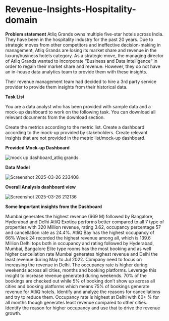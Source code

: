# Revenue-Insights-Hospitality-domain
**Problem statement**
Atliq Grands owns multiple five-star hotels across India. They have been in the hospitality industry for the past 20 years. Due to strategic moves from other competitors and ineffective decision-making in management, Atliq Grands are losing its market share and revenue in the luxury/business hotels category. As a strategic move, the managing director of Atliq Grands wanted to incorporate “Business and Data Intelligence” in order to regain their market share and revenue. However, they do not have an in-house data analytics team to provide them with these insights.

Their revenue management team had decided to hire a 3rd party service provider to provide them insights from their historical data.

**Task List**

You are a data analyst who has been provided with sample data and a mock-up dashboard to work on the following task. You can download all relevant documents from the download section.

Create the metrics according to the metric list.
Create a dashboard according to the mock-up provided by stakeholders.
Create relevant insights that are not provided in the metric list/mock-up dashboard.

**Provided Mock-up Dashboard**

![mock up dashboard_atliq grands](https://github.com/user-attachments/assets/889eaf72-f17f-450e-8887-204ecec94f48)



**Data Model**


![Screenshot 2025-03-26 233408](https://github.com/user-attachments/assets/3a18772f-45d6-495c-a674-4fab26d985de)


**Overall Analysis dashboard view**

![Screenshot 2025-03-26 212136](https://github.com/user-attachments/assets/2d65cb69-695b-4687-8403-57db5def8d58)


**Some Important insights from the Dashboard**

Mumbai generates the highest revenue (669 M) followed by Bangalore, Hyderabad and Delhi
AtliQ Exotica performs better compared to all 7 type of properties with 320 Million revenue, rating 3.62, occupancy percentage 57 and cancellation rate as 24.4%.
AtliQ Bay has the highest occupancy of 66%
Week 24 recorded the highest revenue among all, which is 139.6 Million
Delhi tops both in occupancy and rating followed by Hyderabad, Mumbai, Bangalore
Elite type rooms has the most booking and as well higher cancellation rate
Mumbai generates highest revenue and Delhi the least revenue during May to Jul 2022. Company need to focus on increasing the revenue in Delhi.
The occupancy rate is higher during weekends across all cities, months and booking platforms. Leverage this insight to increase revenue generated during weekends.
70% of the bookings are checked out while 5% of booking don’t show up across all cities and booking platforms which means 75% of bookings generate revenue for AtliQ hotels. Identify and analyze the reasons for cancellations and try to reduce them.
Occupancy rate is highest at Delhi with 60+ % for all months though generates least revenue compared to other cities. Identify the reason for higher occupancy and use that to drive the revenue growth.






